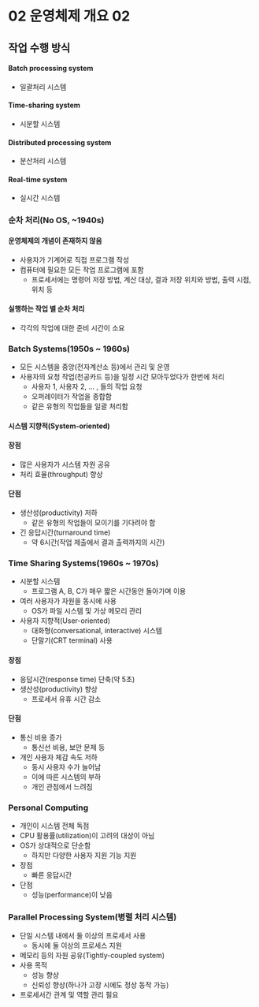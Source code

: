 # 02 운영체제 개요 02

## 작업 수행 방식

#### Batch processing system

- 일괄처리 시스템

#### Time-sharing system

- 시분할 시스템

#### Distributed processing system

- 분산처리 시스템

#### Real-time system

- 실시간 시스템



### 순차 처리(No OS, ~1940s)

#### 운영체제의 개념이 존재하지 않음

- 사용자가 기계어로 직접 프로그램 작성
- 컴퓨터에 필요한 모든 작업 프로그램에 포함
  - 프로세서에는 명령어 저장 방법, 계산 대상, 결과 저장 위치와 방법, 출력 시점, 위치 등

#### 실행하는 작업 별 순차 처리

- 각각의 작업에 대한 준비 시간이 소요



### Batch Systems(1950s ~ 1960s)

- 모든 시스템을 중앙(전자계산소 등)에서 관리 및 운영
- 사용자의 요청 작업(천공카드 등)을 일정 시간 모아두었다가 한번에 처리
  - 사용자 1, 사용자 2, ... , 들의 작업 요청
  - 오퍼레이터가 작업을 종합함
  - 같은 유형의 작업들을 일괄 처리함

#### 시스템 지향적(System-oriented)

#### 장점

- 많은 사용자가 시스템 자원 공유
- 처리 효율(throughput) 향상

#### 단점

- 생산성(productivity) 저하
  - 같은 유형의 작업들이 모이기를 기다려야 함
- 긴 응답시간(turnaround time)
  - 약 6시간(작업 제출에서 결과 출력까지의 시간)



### Time Sharing Systems(1960s ~ 1970s)

- 시분할 시스템
  - 프로그램 A, B, C가 매우 짧은 시간동안 돌아가며 이용
- 여러 사용자가 자원을 동시에 사용
  - OS가 파일 시스템 및 가상 메모리 관리
- 사용자 지향적(User-oriented)
  - 대화형(conversational, interactive) 시스템
  - 단말기(CRT terminal) 사용

#### 장점

- 응답시간(response time) 단축(약 5초)
- 생산성(productivity) 향상
  - 프로세서 유휴 시간 감소

#### 단점

- 통신 비용 증가
  - 통신선 비용, 보안 문제 등
- 개인 사용자 체감 속도 저하
  - 동시 사용자 수가 늘어남
  - 이에 따른 시스템의 부하
  - 개인 관점에서 느려짐



### Personal Computing

- 개인이 시스템 전체 독점
- CPU 활용률(utilization)이 고려의 대상이 아님
- OS가 상대적으로 단순함
  - 하지만 다양한 사용자 지원 기능 지원
- 장점
  - 빠른 응답시간
- 단점
  - 성능(performance)이 낮음



### Parallel Processing System(병렬 처리 시스템)

- 단일 시스템 내에서 둘 이상의 프로세서 사용
  - 동시에 둘 이상의 프로세스 지원
- 메모리 등의 자원 공유(Tightly-coupled system)
- 사용 목적
  - 성능 향상
  - 신뢰성 향상(하나가 고장 시에도 정상 동작 가능)
- 프로세서간 관계 및 역할 관리 필요